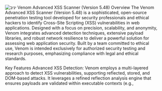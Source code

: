 ![יניב](https://github.com/user-attachments/assets/bb26572f-2d8b-400e-b4e6-7d70536cc51e)
Venom Advanced XSS Scanner (Version 5.48)
Overview
The Venom Advanced XSS Scanner (Version 5.48) is a sophisticated, open-source penetration testing tool developed for security professionals and ethical hackers to identify Cross-Site Scripting (XSS) vulnerabilities in web applications. Designed with a focus on precision, scalability, and anonymity, Venom integrates advanced detection techniques, extensive payload libraries, and robust network resilience to deliver a powerful solution for assessing web application security. Built by a team committed to ethical use, Venom is intended exclusively for authorized security testing and research purposes, emphasizing compliance with legal and ethical standards.

Key Features
Advanced XSS Detection:
Venom employs a multi-layered approach to detect XSS vulnerabilities, supporting reflected, stored, and DOM-based attacks. It leverages a refined reflection analysis engine that ensures payloads are validated within executable contexts (e.g., <script> tags, event handlers, or javascript: URIs), minimizing false positives and enhancing accuracy.
The tool supports extended event handlers (e.g., onmouseover, onclick, onerror), enabling comprehensive testing of modern web application attack surfaces.
Extensive Payload Library:
With a repository of over 2,399 unique payloads sourced from customizable directories (default: /usr/local/bin/payloads/), Venom covers a wide range of XSS exploitation techniques. Payloads are categorized into advanced XSS, encoded XSS, tag-based XSS, DOM-based XSS, and WAF bypass variants, ensuring adaptability to diverse target environments.
Users can integrate custom payload files, allowing tailored testing for specific applications or security requirements.
Parallel Processing and Scalability:
Utilizing a multi-threaded architecture with configurable worker threads (up to 20), Venom optimizes performance by parallelizing payload injections across multiple endpoints. This scalability is balanced with adaptive throttling to prevent overwhelming target servers, making it suitable for both small-scale and enterprise-level assessments.
In stealth mode, Venom reduces its footprint with fewer threads (default: 2) and extended delays (5-15 seconds), ideal for discreet testing scenarios.
Anonymity and IP Protection:
Venom supports anonymous operation through Tor integration (SOCKS5 proxy at localhost:9050) or custom proxies, ensuring IP anonymization during scans. This feature is critical for security researchers operating in sensitive environments where traceability must be minimized.
The tool dynamically resets Tor circuits on network failures, enhancing resilience and maintaining operational continuity.
AI-Driven Optimization:
An optional AI-assisted mode leverages machine learning (via scikit-learn) or external platforms (e.g., xAI Grok, OpenAI GPT-3) to optimize payload selection based on response analysis and historical success rates. This feature improves efficiency by prioritizing payloads likely to bypass Web Application Firewalls (WAFs) or exploit specific contexts.
Comprehensive Endpoint Discovery:
Venom includes a robust crawling engine that extracts URLs and form parameters from target pages, queuing both GET and POST requests for thorough testing. It supports subdomain scanning from text files, expanding its reach across complex web ecosystems.
Parameter extraction is exhaustive, capturing names, IDs, and query strings, with an option to test all discovered parameters for maximum coverage.
WAF and IPS Evasion:
The tool detects WAF/IPS presence through signature analysis (e.g., Cloudflare, AWS WAF) and status codes (e.g., 403, 429). Upon detection, it can switch to bypass payloads from dedicated files (e.g., 403bypass.txt), enhancing its ability to penetrate protected environments.
Adaptive delay adjustments mitigate rate-limiting, ensuring uninterrupted scans.
Detailed Reporting:
Venom generates professional-grade reports in real-time or upon completion, detailing vulnerabilities with full URLs, payloads, contexts, status codes, and response snippets. Reports can be exported in JSON or CSV formats for integration into broader security workflows.
A live status dashboard provides ongoing visibility into test progress, payload counts, and detected vulnerabilities.
Technical Architecture
Venom is implemented in Python 3, leveraging libraries such as requests for HTTP interactions, BeautifulSoup for HTML parsing, and scikit-learn for AI optimization. Its modular design includes:

Payload Generator: Manages payload loading and obfuscation.
AI Assistant: Optimizes payload selection using TF-IDF and cosine similarity.
Worker Threads: Execute parallel scans with exception handling and Tor resilience.
Network Layer: Handles retries, proxy routing, and DNS resolution with fallback to public resolvers (e.g., 8.8.8.8).
The tool operates on a queue-based system, ensuring all crawled endpoints are systematically tested. It supports both GET and POST methods, with configurable headers and POST data for realistic attack simulations.

Security and Ethical Considerations
Venom enforces ethical use through an initial prompt requiring user confirmation of authorized testing. Its anonymity features protect researchers from unintended exposure, while its verbose logging (stored in venom_anonymous.log) provides an audit trail for compliance and analysis. The tool’s design prioritizes stability, with increased retry limits (10 attempts) and Tor circuit resets to handle network disruptions gracefully.

Use Cases
Penetration Testing: Identify XSS vulnerabilities in web applications during security assessments.
Security Research: Test WAF/IPS bypass techniques and explore emerging XSS vectors.
Compliance Audits: Validate web application security against standards like OWASP Top Ten.
Educational Purposes: Train security professionals in XSS exploitation and mitigation strategies.
System Requirements
Operating System: Linux, macOS, or Windows with Python 3.6+.
Dependencies: requests, beautifulsoup4, scikit-learn, dnspython, stem.
Network: Tor service (port 9050) for anonymous mode; stable internet connection recommended.
Permissions: Read access to payload directory (default: /usr/local/bin/payloads/).
Conclusion
The Venom Advanced XSS Scanner stands out as a versatile, professional-grade tool for web application security testing. Its combination of advanced detection, extensive customization, and robust anonymity features makes it an invaluable asset for ethical hackers and security teams. By delivering precise, actionable insights into XSS vulnerabilities, Venom empowers organizations to strengthen their defenses against one of the most prevalent web threats, all while adhering to the highest standards of ethical practice.
  
  
  
  
  
  
  
  
  
  ![venom3](https://github.com/user-attachments/assets/6eb037b4-362c-4faf-a103-98284706e4b3)
                                           



